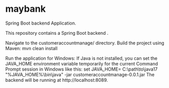 # maybank

Spring Boot backend Application.

This repository contains a Spring Boot backend .

Navigate to the customeraccountmanage/ directory.
Build the project using Maven:
mvn clean install

Run the application for Windows:
If Java is not installed, you can set the JAVA_HOME environment variable temporarily for the current Command Prompt session in Windows like this:
set JAVA_HOME= C:\path\to\java17
"%JAVA_HOME%\bin\java" -jar customeraccountmanage-0.0.1.jar
The backend will be running at http://localhost:8089.